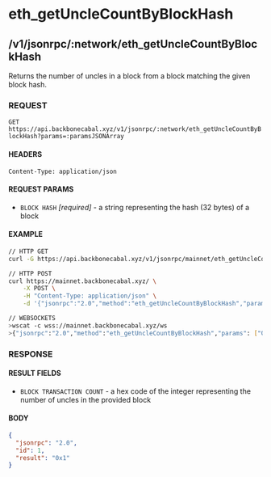# eth_getUncleCountByBlockHash

## /v1/jsonrpc/:network/eth_getUncleCountByBlockHash

Returns the number of uncles in a block from a block matching the given block hash.

### REQUEST

`GET https://api.backbonecabal.xyz/v1/jsonrpc/:network/eth_getUncleCountByBlockHash?params=:paramsJSONArray`

#### HEADERS

`Content-Type: application/json`

#### REQUEST PARAMS

- `BLOCK HASH` _[required]_ - a string representing the hash (32 bytes) of a block

#### EXAMPLE

```bash
// HTTP GET
curl -G https://api.backbonecabal.xyz/v1/jsonrpc/mainnet/eth_getUncleCountByBlockHash --data-urlencode 'params=["0xb3b20624f8f0f86eb50dd04688409e5cea4bd02d700bf6e79e9384d47d6a5a35"]'

// HTTP POST
curl https://mainnet.backbonecabal.xyz/ \
    -X POST \
    -H "Content-Type: application/json" \
    -d '{"jsonrpc":"2.0","method":"eth_getUncleCountByBlockHash","params": ["0xb3b20624f8f0f86eb50dd04688409e5cea4bd02d700bf6e79e9384d47d6a5a35"],"id":1}'

// WEBSOCKETS
>wscat -c wss://mainnet.backbonecabal.xyz/ws
>{"jsonrpc":"2.0","method":"eth_getUncleCountByBlockHash","params": ["0xb3b20624f8f0f86eb50dd04688409e5cea4bd02d700bf6e79e9384d47d6a5a35"],"id":1}
```

### RESPONSE

#### RESULT FIELDS

- `BLOCK TRANSACTION COUNT` - a hex code of the integer representing the number of uncles in the provided block

#### BODY

```json
{
  "jsonrpc": "2.0",
  "id": 1,
  "result": "0x1"
}
```
